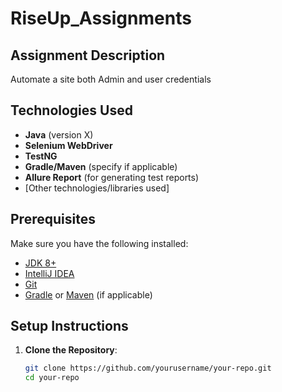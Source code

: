 # RiseUp_Assignments



## Assignment Description
Automate a site both Admin and user credentials

  
## Technologies Used
- **Java** (version X)
- **Selenium WebDriver**
- **TestNG**
- **Gradle/Maven** (specify if applicable)
- **Allure Report** (for generating test reports)
- [Other technologies/libraries used]

## Prerequisites
Make sure you have the following installed:
- [JDK 8+](https://www.oracle.com/java/technologies/javase-jdk8-downloads.html)
- [IntelliJ IDEA](https://www.jetbrains.com/idea/download/)
- [Git](https://git-scm.com/)
- [Gradle](https://gradle.org/) or [Maven](https://maven.apache.org/) (if applicable)

## Setup Instructions
1. **Clone the Repository**:
   ```bash
   git clone https://github.com/yourusername/your-repo.git
   cd your-repo
